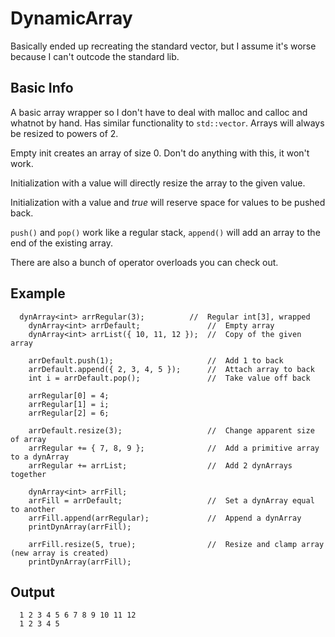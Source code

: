 # DynamicArray
Basically ended up recreating the standard vector, but I assume it's worse because I can't outcode the standard lib.

Basic Info
----------
A basic array wrapper so I don't have to deal with malloc and calloc and whatnot by hand. Has similar functionality to ``std::vector``. 
Arrays will always be resized to powers of 2.

Empty init creates an array of size 0. Don't do anything with this, it won't work.

Initialization with a value will directly resize the array to the given value.

Initialization with a value and *true* will reserve space for values to be pushed back.

``push()`` and ``pop()`` work like a regular stack, ``append()`` will add an array to the end of the existing array.

There are also a bunch of operator overloads you can check out.

Example
----------
```
  dynArray<int> arrRegular(3);			//	Regular int[3], wrapped
	dynArray<int> arrDefault;				//	Empty array
	dynArray<int> arrList({ 10, 11, 12 });	//	Copy of the given array
											
	arrDefault.push(1);						//	Add 1 to back
	arrDefault.append({ 2, 3, 4, 5 });		//	Attach array to back
	int i = arrDefault.pop();				//	Take value off back
	
	arrRegular[0] = 4;
	arrRegular[1] = i;												
	arrRegular[2] = 6;						
											
	arrDefault.resize(3);					//	Change apparent size of array
	arrRegular += { 7, 8, 9 };				//	Add a primitive array to a dynArray
	arrRegular += arrList;					//	Add 2 dynArrays together
											
	dynArray<int> arrFill;					
	arrFill = arrDefault;					//	Set a dynArray equal to another
	arrFill.append(arrRegular);				//	Append a dynArray					
	printDynArray(arrFill);					
											
	arrFill.resize(5, true);				//	Resize and clamp array (new array is created)
	printDynArray(arrFill);	        
```

Output
----------
```
  1 2 3 4 5 6 7 8 9 10 11 12
  1 2 3 4 5
```
